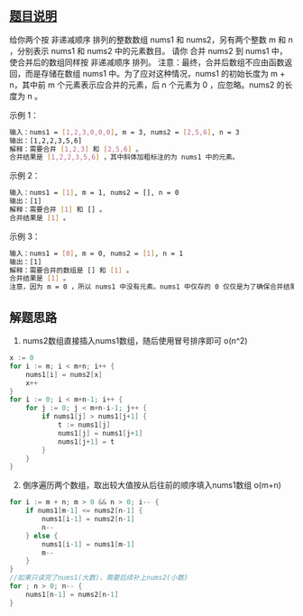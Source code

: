 ## [题目说明](https://leetcode.cn/problems/merge-sorted-array/)

给你两个按 非递减顺序 排列的整数数组 nums1 和 nums2，另有两个整数 m 和 n ，分别表示 nums1 和 nums2 中的元素数目。
请你 合并 nums2 到 nums1 中，使合并后的数组同样按 非递减顺序 排列。
注意：最终，合并后数组不应由函数返回，而是存储在数组 nums1 中。为了应对这种情况，nums1 的初始长度为 m + n，其中前 m 个元素表示应合并的元素，后 n 个元素为 0 ，应忽略。nums2 的长度为 n 。

示例 1：
```bash
输入：nums1 = [1,2,3,0,0,0], m = 3, nums2 = [2,5,6], n = 3
输出：[1,2,2,3,5,6]
解释：需要合并 [1,2,3] 和 [2,5,6] 。
合并结果是 [1,2,2,3,5,6] ，其中斜体加粗标注的为 nums1 中的元素。
```
示例 2：
```bash
输入：nums1 = [1], m = 1, nums2 = [], n = 0
输出：[1]
解释：需要合并 [1] 和 [] 。
合并结果是 [1] 。
```
示例 3：
```bash
输入：nums1 = [0], m = 0, nums2 = [1], n = 1
输出：[1]
解释：需要合并的数组是 [] 和 [1] 。
合并结果是 [1] 。
注意，因为 m = 0 ，所以 nums1 中没有元素。nums1 中仅存的 0 仅仅是为了确保合并结果可以顺利存放到 nums1 中。
```
## 解题思路

1. nums2数组直接插入nums1数组，随后使用冒号排序即可 o(n^2)

```go
x := 0
for i := m; i < m+n; i++ {
	nums1[i] = nums2[x]
	x++
}
for i := 0; i < m+n-1; i++ {
	for j := 0; j < m+n-i-1; j++ {
		if nums1[j] > nums1[j+1] {
			t := nums1[j]
			nums1[j] = nums1[j+1]
			nums1[j+1] = t
		}
	}
}
```

2. 倒序遍历两个数组，取出较大值按从后往前的顺序填入nums1数组 o(m+n)

```go
for i := m + n; m > 0 && n > 0; i-- {
    if nums1[m-1] <= nums2[n-1] {
        nums1[i-1] = nums2[n-1]
        n--
    } else {
        nums1[i-1] = nums1[m-1]
        m--
    }
}
//如果只读完了nums1(大数)，需要后续补上nums2(小数)
for ; n > 0; n-- {
    nums1[n-1] = nums2[n-1]
}
```